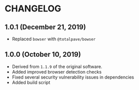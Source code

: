 
# CHANGELOG

## 1.0.1 (December 21, 2019)
- Replaced `bowser` with `@totalpave/bowser`

## 1.0.0 (October 10, 2019)
- Derived from `1.1.9` of the original software.
- Added improved browser detection checks
- Fixed several security vulnerability issues in dependencies
- Added build script
